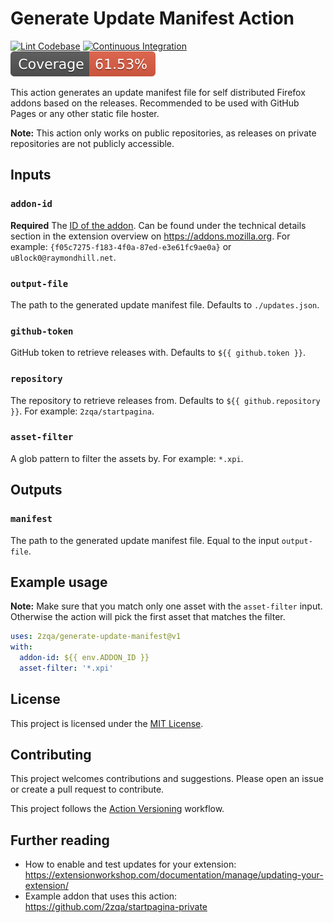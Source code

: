 # Generate Update Manifest Action

[![Lint Codebase](https://github.com/2zqa/generate-update-manifest/actions/workflows/linter.yml/badge.svg)](https://github.com/2zqa/generate-update-manifest/actions/workflows/ci.yml)
[![Continuous Integration](https://github.com/2zqa/generate-update-manifest/actions/workflows/ci.yml/badge.svg)](https://github.com/2zqa/generate-update-manifest/actions/workflows/ci.yml)
![Code Coverage](./badges/coverage.svg)

This action generates an update manifest file for self distributed Firefox
addons based on the releases. Recommended to be used with GitHub Pages or any
other static file hoster.

**Note:** This action only works on public repositories, as releases on private
repositories are not publicly accessible.

## Inputs

### `addon-id`

**Required** The
[ID of the addon](https://extensionworkshop.com/documentation/develop/extensions-and-the-add-on-id/).
Can be found under the technical details section in the extension overview on
https://addons.mozilla.org. For example:
`{f05c7275-f183-4f0a-87ed-e3e61fc9ae0a}` or `uBlock0@raymondhill.net`.

### `output-file`

The path to the generated update manifest file. Defaults to `./updates.json`.

### `github-token`

GitHub token to retrieve releases with. Defaults to `${{ github.token }}`.

### `repository`

The repository to retrieve releases from. Defaults to
`${{ github.repository }}`. For example: `2zqa/startpagina`.

### `asset-filter`

A glob pattern to filter the assets by. For example: `*.xpi`.

## Outputs

### `manifest`

The path to the generated update manifest file. Equal to the input
`output-file`.

## Example usage

**Note:** Make sure that you match only one asset with the `asset-filter` input.
Otherwise the action will pick the first asset that matches the filter.

```yaml
uses: 2zqa/generate-update-manifest@v1
with:
  addon-id: ${{ env.ADDON_ID }}
  asset-filter: '*.xpi'
```

## License

This project is licensed under the [MIT License](LICENSE).

## Contributing

This project welcomes contributions and suggestions. Please open an issue or
create a pull request to contribute.

This project follows the [Action Versioning](https://github.com/actions/toolkit/blob/master/docs/action-versioning.md) workflow.

## Further reading

- How to enable and test updates for your extension:
  https://extensionworkshop.com/documentation/manage/updating-your-extension/
- Example addon that uses this action:
  https://github.com/2zqa/startpagina-private
